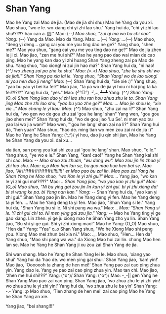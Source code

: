 Shan Yang
=========

Mao he Yang zai Mao de jia. (Mao de jia shi shu)
Mao he Yang da you xi.
Mao shuo, "wo e le. wo xiang chi yi zhi lao shu."
Yang hui da, "chi yi zhi lao shu!?!?!? hao can a. 囧."
Mao: (-_-)
Mao shuo, "zui qi ma wo bu chi cao"
Yang: (-_-)
Yang da Mao.
Mao da Yang.
Mao: ...(-_-)
Yang: ...(-_-)
Mao shuo, "deng yi deng... gang cai you me you ting dao ne ge?"
Yang shuo, "shen me?" 
Mao you shuo, "gang cai you me you ting dao ne ge?"
Mao de jia zhen le ji ci.
Mao jiao, "zen me hui shi?"
Mao he yang pao dao wai mian de cao ping.
Mao he yang kan dao yi zhi huang Shan Yang zheng zai pa Mao de shu.
Yang shuo, "lao xiong! ni zui jin hao ma?"
Shan Yang hui da, "ni hao! (^_^) wo zheng zai pa zhe ke shu!"
Mao: (>.<)
Mao shuo, "zhe ke shu shi wo de jia!!!"
Shan Yang pa xia lai le.
Yang shuo, "Shan Yang! wo de lao xiong! ni you hen duo ji neng"
Mao: (-_-)
Shan Yang hui da, "xie xie :)"
Yang shuo, "yao bu yao yi bei ka fei?"
Mao jiao, "ta pa wo de jia yi hou ni hai jing ta ka fei!?!?!?"
Yang hui da, "yes."
Mao: (╯°□°）╯︵ ┻━┻
Yang: (^_^)
Shan Yang: (O_o)
Shan Yang kan dao yi zhi lao shu ran hou zhua zhu le ta.
Shan Yang jing Mao zhe zhi lao shu, "yao bu yao zhe ge?"
Mao: ...
Mao jie shou le, "xie xie..."
Mao chang le yi kou.
Mao: (^_^)
Mao shuo, "zhu zai na li?"
Shan Yang hui da, "wo gen wo de gou zhu zai 'gou he lang' shan"
Yang wen, "gou gou jiao shen me?"
Shan Yang hui da, "wo de gou jiao 'Lu Se'. ni men yao bu yao lai wo jia wan?"
Mao wen, "'gou he lang' shan zai na li?"
Shan Yang hui da, "hen yuan"
Mao shuo, "hao de. ming tian wo men zou zai ni de jia :)"
Mao he Yang he Shan Yang: \(^_^)/
yi hou, dao jiu qin shi jian, Mao he Yang he Shan Yang da you xi.
dai xu...


xia tian, san peng you kai shi zou zai 'gou he lang' shan.
Mao shuo, "e le."
Yang shuo, "ye wo e le."
Shan Yang, "kan! cao!"
Yang he Shan Yang kai shi chi cao.
Mao: -_-
Mao shuo zai zhuan, "wu dong wu".
Mao zou jin lin zhua yi zhi lao shu.
Mao: o_o
Mao hen lan se, bu guo mao hua hen bai se.
Mao jiao, "AHHHHHHHHHH!!!!!!!!" er Mao pao bu zai lin.
Mao pao zai Yang he Shan Yang he Mao shuo, "wo Kan le yi zhi gui!"
Mao: ._.
Yang jiao, "wo kan le yi zhi gui ma!?!?!?"
Mao: ._.
Shan Yang jiao, "wo yao kan yi zhi gui"
Mao: (O_o)
Mao shuo, "Ni bu ying gai zou jin lin kan yi zhi gui. bi yi zhi xiong da! bi si wang ke pa. bi Yang nan kan." 
Yang: -_-
Shan Yang hui da, "yao kan yi zhi gui."
Shan Yang pao jin lin.
Mao he Yang deng yi fen.
Mao he Yang deng ta yi fen.
... Mao he Yang deng ta yi fen.
Mao jiao, "Shan Yang si le."
Yang hui da, "Shan Yang bu si le. Ni shi pang wa wa."
Mao: ._.
Mao: "Shan Yang si le. Yi zhi gui chi ta. Ni men ying gai zou jia."
Yang: -_-
Mao he Yang ting yi ge gao xiang.
Lin zhen.
yi ge ju xiong mao he Shan Yang zho yu lin.
Shan Yang jiao, "Bu shi yi ge gui. Shi yi zhi xiong mao!"
Mao he Yang: (O_O)
Mao shuo, "Hen da."
Yang: "Yea" o_o
Shan Yang shuo, "Wo he Xiong Mao shi peng you. Xiong Mao mei zhun bei xia ni."
Mao: ._.
Mao shuo, "Hen... Hen da"
Yang shuo, "Mao shi pang wa wa."
da Xiong Mao hui zai lin.
chong Mao hen lan se.
Mao he Yang he Shan Yang ji xu zou zai Shan Yang de jia.

Shi wan shang.
Mao he Yang he Shan Yang lei le.
Mao shuo, 'xiang yao shui'
Yang hui da 'hao de. wo men ying gai shui.'
Shan Yang jiao, 'kan! yin!'
Mao jiao, 'Ooooooh ta zhang de hen mei!'
Shan Yang pao zai cao ping zhua yin.
Yang xiao le. Yang ye pao zai cao ping zhua yin.
Mao tan chi. Mao jiao, 'zhen me hui shi!?!?'
Yang: \(^o^)/
Shan Yang: \(^o^)/
Mao: -_-||
gen Yang he Shan Yang Mao pao zai cao ping.
Shan Yang jiao, 'wo zhua zhu le yi zhi yin! wo zhua zhu le yi zhi yin!'
Yang hui da, 'wo zhua zhu le ba yin'
Shan Yang: -.-
Yang: :p
Mao shuo, 'Tien zhang de hen mei'
zai cao ping Mao he Yang he Shan Yang an xie.

Yang jiao, "bei shang!!!"

